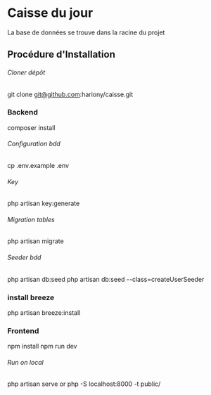# Caisse du jour
La base de données se trouve dans la racine du projet

## Procédure d'Installation

###### Cloner dépôt
git clone git@github.com:hariony/caisse.git

### Backend
composer install

###### Configuration bdd
cp .env.example .env

###### Key
php artisan key:generate


###### Migration tables
php artisan migrate

###### Seeder bdd
php artisan db:seed
php artisan db:seed --class=createUserSeeder


### install breeze
php artisan breeze:install

### Frontend
npm install
npm run dev


###### Run on local
php artisan serve or php -S localhost:8000 -t public/